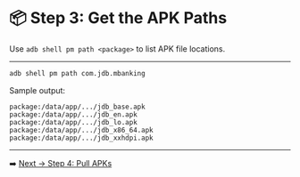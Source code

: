 <!-- Step 3: How to get APK paths from the installed package -->

# 📦 Step 3: Get the APK Paths

Use `adb shell pm path <package>` to list APK file locations.

---

```bash
adb shell pm path com.jdb.mbanking
```

Sample output:

```
package:/data/app/.../jdb_base.apk  
package:/data/app/.../jdb_en.apk  
package:/data/app/.../jdb_lo.apk  
package:/data/app/.../jdb_x86_64.apk  
package:/data/app/.../jdb_xxhdpi.apk  
```

---

➡️ [Next → Step 4: Pull APKs](step-04-pull-apks.md)
